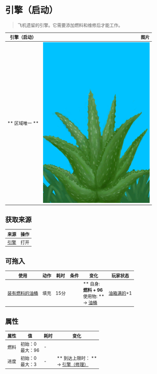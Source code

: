 # 引擎（启动）  
> 飞机遗留的引擎。它需要添加燃料和维修后才能工作。  
  
  引擎（启动）  |   图片   
 ----  |  ----:   
 ** 区域唯一 **  |  ![](Sprite/AloeVera.png)   
  
## 获取来源  
来源  |  操作  
----  |  ----  
[引擎](Engine1Closed.md)  |  打开  
## 可拖入  
使用  |  动作  |  耗时  |  条件  |  变化  |  玩家状态  
----  |  ----  |  ----  |  ----  |  ----  |  ----  
[装有燃料的油桶](JerrycanFuel.md)  |  填充  |  15分  |    |  ** 自身: **<br>燃料 + 96<br>** 使用物: **<br>→ [油桶](Jerrycan.md)  |  [油箱满的](FuelTankFull.md)+1  
## 属性   
属性  |  值  |  耗时  |  变化  
----  |  ----  |  ----  |  ----  
燃料  |  初始：0<br>最大：96  |  -  |    
进度  |  初始：0<br>最大：3  |  -  |  ** 到达上限时： **<br>→ [引擎（修理）](Engine1Repaired.md)  
